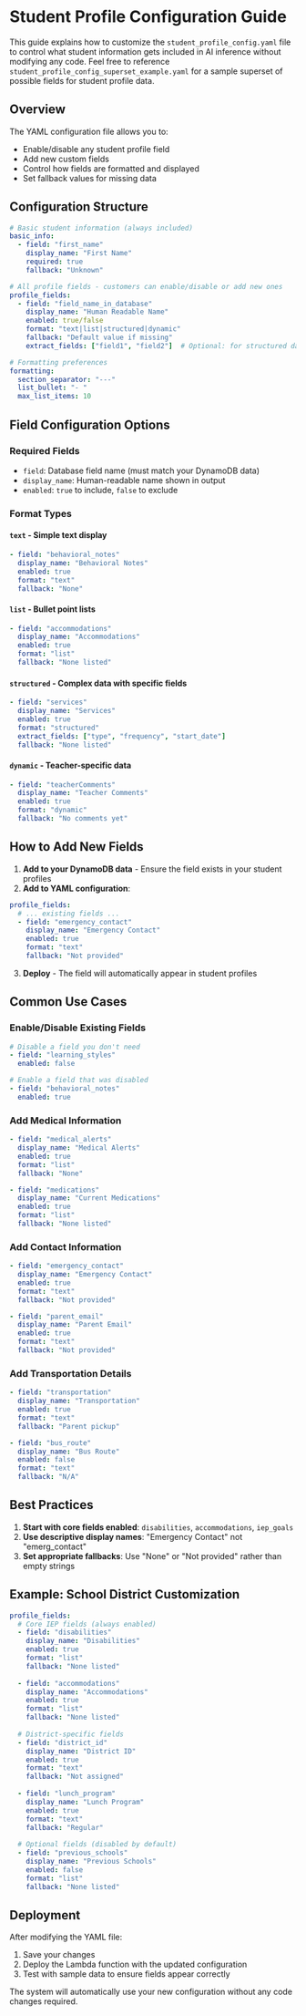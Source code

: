 # Student Profile Configuration Guide

This guide explains how to customize the `student_profile_config.yaml` file to control what student information gets included in AI inference without modifying any code. Feel free to reference `student_profile_config_superset_example.yaml` for a sample superset of possible fields for student profile data.

## Overview

The YAML configuration file allows you to:
- Enable/disable any student profile field
- Add new custom fields
- Control how fields are formatted and displayed
- Set fallback values for missing data

## Configuration Structure

```yaml
# Basic student information (always included)
basic_info:
  - field: "first_name"
    display_name: "First Name"
    required: true
    fallback: "Unknown"

# All profile fields - customers can enable/disable or add new ones
profile_fields:
  - field: "field_name_in_database"
    display_name: "Human Readable Name"
    enabled: true/false
    format: "text|list|structured|dynamic"
    fallback: "Default value if missing"
    extract_fields: ["field1", "field2"]  # Optional: for structured data

# Formatting preferences
formatting:
  section_separator: "---"
  list_bullet: "- "
  max_list_items: 10
```

## Field Configuration Options

### Required Fields
- `field`: Database field name (must match your DynamoDB data)
- `display_name`: Human-readable name shown in output
- `enabled`: `true` to include, `false` to exclude

### Format Types

#### `text` - Simple text display
```yaml
- field: "behavioral_notes"
  display_name: "Behavioral Notes"
  enabled: true
  format: "text"
  fallback: "None"
```

#### `list` - Bullet point lists
```yaml
- field: "accommodations"
  display_name: "Accommodations"
  enabled: true
  format: "list"
  fallback: "None listed"
```

#### `structured` - Complex data with specific fields
```yaml
- field: "services"
  display_name: "Services"
  enabled: true
  format: "structured"
  extract_fields: ["type", "frequency", "start_date"]
  fallback: "None listed"
```

#### `dynamic` - Teacher-specific data
```yaml
- field: "teacherComments"
  display_name: "Teacher Comments"
  enabled: true
  format: "dynamic"
  fallback: "No comments yet"
```

## How to Add New Fields

1. **Add to your DynamoDB data** - Ensure the field exists in your student profiles
2. **Add to YAML configuration**:
```yaml
profile_fields:
  # ... existing fields ...
  - field: "emergency_contact"
    display_name: "Emergency Contact"
    enabled: true
    format: "text"
    fallback: "Not provided"
```
3. **Deploy** - The field will automatically appear in student profiles

## Common Use Cases

### Enable/Disable Existing Fields
```yaml
# Disable a field you don't need
- field: "learning_styles"
  enabled: false

# Enable a field that was disabled
- field: "behavioral_notes"
  enabled: true
```

### Add Medical Information
```yaml
- field: "medical_alerts"
  display_name: "Medical Alerts"
  enabled: true
  format: "list"
  fallback: "None"

- field: "medications"
  display_name: "Current Medications"
  enabled: true
  format: "list"
  fallback: "None listed"
```

### Add Contact Information
```yaml
- field: "emergency_contact"
  display_name: "Emergency Contact"
  enabled: true
  format: "text"
  fallback: "Not provided"

- field: "parent_email"
  display_name: "Parent Email"
  enabled: true
  format: "text"
  fallback: "Not provided"
```

### Add Transportation Details
```yaml
- field: "transportation"
  display_name: "Transportation"
  enabled: true
  format: "text"
  fallback: "Parent pickup"

- field: "bus_route"
  display_name: "Bus Route"
  enabled: false
  format: "text"
  fallback: "N/A"
```

## Best Practices

1. **Start with core fields enabled**: `disabilities`, `accommodations`, `iep_goals`
2. **Use descriptive display names**: "Emergency Contact" not "emerg_contact"
3. **Set appropriate fallbacks**: Use "None" or "Not provided" rather than empty strings

## Example: School District Customization

```yaml
profile_fields:
  # Core IEP fields (always enabled)
  - field: "disabilities"
    display_name: "Disabilities"
    enabled: true
    format: "list"
    fallback: "None listed"
  
  - field: "accommodations"
    display_name: "Accommodations"
    enabled: true
    format: "list"
    fallback: "None listed"
  
  # District-specific fields
  - field: "district_id"
    display_name: "District ID"
    enabled: true
    format: "text"
    fallback: "Not assigned"
  
  - field: "lunch_program"
    display_name: "Lunch Program"
    enabled: true
    format: "text"
    fallback: "Regular"
  
  # Optional fields (disabled by default)
  - field: "previous_schools"
    display_name: "Previous Schools"
    enabled: false
    format: "list"
    fallback: "None listed"
```

## Deployment

After modifying the YAML file:
1. Save your changes
2. Deploy the Lambda function with the updated configuration
3. Test with sample data to ensure fields appear correctly

The system will automatically use your new configuration without any code changes required.
